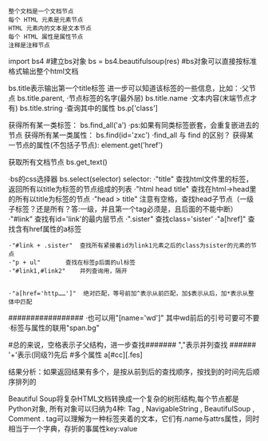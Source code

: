 
    整个文档是一个文档节点
    每个 HTML 元素是元素节点
    HTML 元素内的文本是文本节点
    每个 HTML 属性是属性节点
    注释是注释节点


import bs4
#建立bs对象
bs = bs4.beautifulsoup(res)   #bs对象可以直接按标准格式输出整个html文档

bs.title表示输出第一个title标签
	进一步可以知道该标签的一些信息，比如：·父节点 bs.title.parent,
					      ·节点标签的名字(最外层) bs.title.name
					      ·文本内容(末端节点才有)  bs.title.string
					      ·查询其中的属性 bs.p['class']

获得所有某一类标签：              bs.find_all('a')   ·ps:如果有同类标签嵌套，会重复嵌进去的节点
获得所有某一类属性：              bs.find(id='zxc')  ·find_all 与 find 的区别？
获得某一节点的属性(不包括子节点): element.get('href')

获取所有文档节点
bs.get_text()


·bs的css选择器
bs.select(selector)
selector:
	·"title"		查找html文件里的标签，返回所有以title为标签的节点组成的列表
	·"html head title"     查找在html->head里的所有以title为标签的节点
	·"head > title"	注意有空格，查找head子节点（一级子标签？还是所有？答:一级，并且第一个tag必须是，且后面的不能中断）
	·"#link"		查找有id='link'的最内层节点
	·".sister"		查找class='sister'
	·"a[href]"		查找含有href属性的a标签

	·"#link + .sister"	查找所有紧接着id为link1元素之后的class为sister的元素的节点
	·"p + ul"		查找在标签p后面的ul标签
	·"#link1,#link2"	并列查询用，隔开
	

	·"a[href='http……']"  绝对匹配，等号前加^表示从前匹配，加$表示从后，加*表示从整体中匹配
#################
	·也可以用"[name='wd']" 其中wd前后的引号可要可不要
	·标签与属性的联用"span.bg"

#总的来说，空格表示子父结构，进一步查找####### ","表示并列查找 ###### '+'表示(同级?)先后
#多个属性  a[#cc][.fes]

结果分析：如果返回结果有多个，是按从前到后的查找顺序，按找到的时间先后顺序排列的

Beautiful Soup将复杂HTML文档转换成一个复杂的树形结构,每个节点都是Python对象,
所有对象可以归纳为4种: Tag , NavigableString , BeautifulSoup , Comment .
tag可以理解为一种标签夹着的文本，它们有.name与attrs属性，同时相当于一个字典，存折的事属性key:value






	